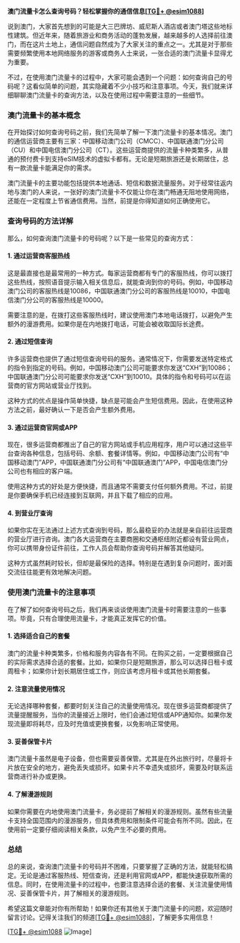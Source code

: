 **澳门流量卡怎么查询号码？轻松掌握你的通信信息[[TG💪+ @esim1088](https://t.me/s/esim1088)]**

说到澳门，大家首先想到的可能是大三巴牌坊、威尼斯人酒店或者澳门塔这些地标性建筑。但近年来，随着旅游业和商务活动的蓬勃发展，越来越多的人选择前往澳门，而在这片土地上，通信问题自然成为了大家关注的重点之一。尤其是对于那些需要频繁使用本地网络服务的游客或商务人士来说，一张合适的澳门流量卡显得尤为重要。

不过，在使用澳门流量卡的过程中，大家可能会遇到一个问题：如何查询自己的号码呢？这看似简单的问题，其实隐藏着不少小技巧和注意事项。今天，我们就来详细聊聊澳门流量卡的查询方法，以及在使用过程中需要注意的一些细节。

### 澳门流量卡的基本概念

在开始探讨如何查询号码之前，我们先简单了解一下澳门流量卡的基本情况。澳门的通信运营商主要有三家：中国移动澳门公司（CMCC）、中国联通澳门分公司（CU）和中国电信澳门分公司（CT）。这些运营商提供的流量卡种类繁多，从普通的预付费卡到支持eSIM技术的虚拟卡都有。无论是短期旅游还是长期居住，总有一款流量卡能满足你的需求。

澳门流量卡的主要功能包括提供本地通话、短信和数据流量服务。对于经常往返内地与澳门的人来说，一张好的澳门流量卡不仅能让你在澳门畅通无阻地使用网络，还能在一定程度上节省通信费用。当然，前提是你得知道如何正确使用它。

### 查询号码的方法详解

那么，如何查询澳门流量卡的号码呢？以下是一些常见的查询方式：

#### 1. **通过运营商客服热线**
这是最直接也是最常用的一种方式。每家运营商都有专门的客服热线，你可以拨打这些热线，按照语音提示输入相关信息后，就能查询到你的号码。例如，中国移动澳门公司的客服热线是10086，中国联通澳门分公司的客服热线是10010，中国电信澳门分公司的客服热线是10000。

需要注意的是，在拨打这些客服热线时，建议使用澳门本地电话拨打，以避免产生额外的漫游费用。如果你是在内地拨打电话，可能会被收取国际长途费。

#### 2. **通过短信查询**
许多运营商也提供了通过短信查询号码的服务。通常情况下，你需要发送特定格式的指令到指定的号码。例如，中国移动澳门公司可能要求你发送“CXH”到10086；中国联通澳门分公司可能要求你发送“CXH”到10010。具体的指令和号码可以在运营商的官方网站或营业厅找到。

这种方式的优点是操作简单快捷，缺点是可能会产生短信费用。因此，在使用这种方法之前，最好确认一下是否会产生额外费用。

#### 3. **通过运营商官网或APP**
现在，很多运营商都推出了自己的官方网站或手机应用程序，用户可以通过这些平台查询各种信息，包括号码、余额、套餐详情等。例如，中国移动澳门公司有“中国移动澳门”APP，中国联通澳门分公司有“中国联通澳门”APP，中国电信澳门分公司也有相应的客户端。

使用这种方式的好处是方便快捷，而且通常不需要支付任何额外费用。不过，前提是你要确保手机已经连接到互联网，并且下载了相应的应用。

#### 4. **到营业厅查询**
如果你实在无法通过上述方式查询到号码，那么最稳妥的办法就是亲自前往运营商的营业厅进行咨询。澳门各大运营商在主要商圈和交通枢纽附近都设有营业网点，你可以携带身份证件前往，工作人员会帮助你查询号码并解答其他疑问。

这种方式虽然耗时较长，但却是最保险的选择。特别是在遇到复杂问题时，面对面交流往往能更有效地解决问题。

### 使用澳门流量卡的注意事项

在了解了如何查询号码之后，我们再来谈谈使用澳门流量卡时需要注意的一些事项。毕竟，只有合理使用流量卡，才能真正发挥它的价值。

#### 1. **选择适合自己的套餐**
澳门的流量卡种类繁多，价格和服务内容各有不同。在购买之前，一定要根据自己的实际需求选择合适的套餐。比如，如果你只是短期旅游，那么可以选择日租卡或周租卡；如果你计划长期居住或工作，则应该考虑月租卡或其他长期套餐。

#### 2. **注意流量使用情况**
无论选择哪种套餐，都要时刻关注自己的流量使用情况。现在很多运营商都提供了流量提醒服务，当你的流量接近上限时，他们会通过短信或APP通知你。如果你发现流量即将耗尽，应及时充值或更换套餐，以免影响正常使用。

#### 3. **妥善保管卡片**
澳门流量卡虽然是电子设备，但也需要妥善保管。尤其是在外出旅行时，尽量将卡片放在安全的地方，避免丢失或损坏。如果卡片不幸遗失或损坏，需要及时联系运营商进行补办或更换。

#### 4. **了解漫游规则**
如果你需要在内地使用澳门流量卡，务必提前了解相关的漫游规则。虽然有些流量卡支持全国范围内的漫游服务，但具体费用和限制条件可能会有所不同。因此，在使用前一定要仔细阅读相关条款，以免产生不必要的费用。

### 总结

总的来说，查询澳门流量卡的号码并不困难，只要掌握了正确的方法，就能轻松搞定。无论是通过客服热线、短信查询，还是利用官网或APP，都能快速获取所需的信息。同时，在使用流量卡的过程中，也要注意选择合适的套餐、关注流量使用情况、妥善保管卡片，并了解相关的漫游规则。

希望这篇文章能对你有所帮助！如果你还有其他关于澳门流量卡的问题，欢迎随时留言讨论。记得关注我们的频道[[TG💪+ @esim1088](https://t.me/s/esim1088)]，了解更多实用信息！

[[TG💪+ @esim1088](https://t.me/s/esim1088) ![Image](https://i.postimg.cc/4NQfJmqS/Snipaste-2025-05-13-00-14-12.png)]